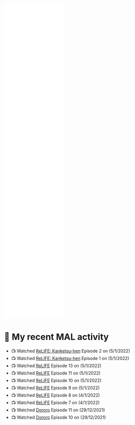 ![Metrics](https://github.com/noxan-dev/noxan-dev/blob/main/github-metrics.svg)

# 🌸 My recent MAL activity

<!-- MAL_ACTIVITY:start -->

- 📺 Watched [ReLIFE: Kanketsu-hen](https://myanimelist.net/anime/35466) Episode 2 on (5/1/2022)
- 📺 Watched [ReLIFE: Kanketsu-hen](https://myanimelist.net/anime/35466) Episode 1 on (5/1/2022)
- 📺 Watched [ReLIFE](https://myanimelist.net/anime/30015) Episode 13 on (5/1/2022)
- 📺 Watched [ReLIFE](https://myanimelist.net/anime/30015) Episode 11 on (5/1/2022)
- 📺 Watched [ReLIFE](https://myanimelist.net/anime/30015) Episode 10 on (5/1/2022)
- 📺 Watched [ReLIFE](https://myanimelist.net/anime/30015) Episode 9 on (5/1/2022)
- 📺 Watched [ReLIFE](https://myanimelist.net/anime/30015) Episode 8 on (4/1/2022)
- 📺 Watched [ReLIFE](https://myanimelist.net/anime/30015) Episode 7 on (4/1/2022)
- 📺 Watched [Dororo](https://myanimelist.net/anime/37520) Episode 11 on (29/12/2021)
- 📺 Watched [Dororo](https://myanimelist.net/anime/37520) Episode 10 on (29/12/2021)

<!-- MAL_ACTIVITY:end -->
